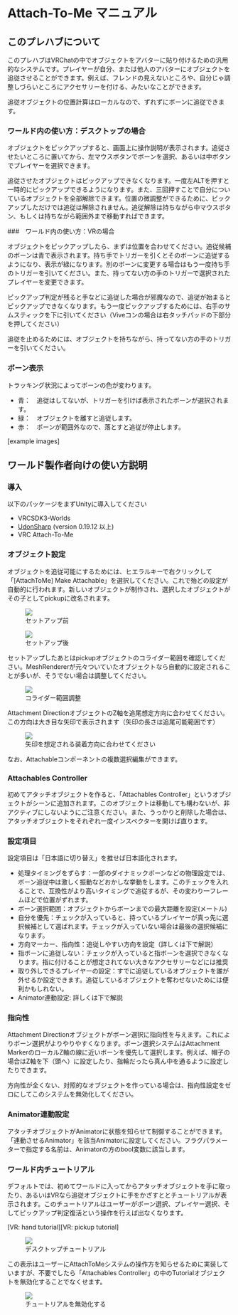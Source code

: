 # Attach-To-Me マニュアル

## このプレハブについて

このプレハブはVRChatの中でオブジェクトをアバターに貼り付けるための汎用的なシステムです。プレイヤーが自分、または他人のアバターにオブジェクトを追従させることができます。例えば、フレンドの見えないところや、自分じゃ調整しづらいところにアクセサリーを付ける、みたいなことができます。

追従オブジェクトの位置計算はローカルなので、ずれずにボーンに追従できます。

### ワールド内の使い方：デスクトップの場合

オブジェクトをピックアップすると、画面上に操作説明が表示されます。追従させたいところに置いてから、左マウスボタンでボーンを選択、あるいは中ボタンでプレイヤーを選択できます。

追従させたオブジェクトはピックアップできなくなります。一度左ALTを押すと一時的にピックアップできるようになります。また、三回押すことで自分についているオブジェクトを全部解除できます。位置の微調整ができるために、ピックアップしただけでは追従は解除されません。追従解除は持ちながら中マウスボタン、もしくは持ちながら範囲外まで移動すればできます。

###　ワールド内の使い方：VRの場合

オブジェクトをピックアップしたら、まずは位置を合わせてください。追従候補のボーンは青で表示されます。持ち手でトリガーを引くとそのボーンに追従するようになり、表示が緑になります。別のボーンに変更する場合はもう一度持ち手のトリガーを引いてください。また、持ってない方の手のトリガーで選択されたプレイヤーを変更できます。

ピックアップ判定が残ると手などに追従した場合が邪魔なので、追従が始まるとピックアップできなくなります。もう一度ピックアップするためには、右手のサムスティックを下に引いてください（Viveコンの場合は右タッチパッドの下部分を押してください）

追従を止めるためには、オブジェクトを持ちながら、持ってない方の手のトリガーを引いてください。

### ボーン表示

トラッキング状況によってボーンの色が変わります。

* 青：　追従はしてないが、トリガーを引けば表示されたボーンが選択されます。
* 緑：　オブジェクトを離すと追従します。
* 赤：　ボーンが範囲外なので、落とすと追従が停止します。

[example images]

## ワールド製作者向けの使い方説明

### 導入

以下のパッケージをまずUnityに導入してください

* VRCSDK3-Worlds
* [UdonSharp](https://github.com/MerlinVR/UdonSharp/releases) (version 0.19.12 以上)
* VRC Attach-To-Me

### オブジェクト設定

オブジェクトを追従可能にするためには、ヒエラルキーで右クリックして「[AttachToMe] Make Attachable」を選択してください。これで殆どの設定が自動的に行われます。新しいオブジェクトが制作され、選択したオブジェクトがその子としてpickupに改名されます。

<figure>
  <img src="../install guide - pre setup.png">
  <figcaption>セットアップ前</figcaption>
</figure><figure>
  <img src="../install guide - post setup.png">
  <figcaption>セットアップ後</figcaption>
</figure>

セットアップしたあとはpickupオブジェクトのコライダー範囲を確認してください。MeshRendererが元々ついていたオブジェクトなら自動的に設定されることが多いが、そうでない場合は調整してください。

<figure>
  <img src="../install guide - adjust collider.png">
  <figcaption>コライダー範囲調整</figcaption>
</figure>

Attachment DirectionオブジェクトのZ軸を追尾想定方向に合わせてください。この方向は大き目な矢印で表示されます（矢印の長さは追尾可能範囲です）

<figure>
  <img src="../install guide - directionality.png">
  <figcaption>矢印を想定される装着方向に合わせてください</figcaption>
</figure>

なお、Attachableコンポーネントの複数選択編集ができます。

### Attachables Controller

初めてアタッチオブジェクトを作ると、「Attachables Controller」というオブジェクトがシーンに追加されます。このオブジェクトは移動しても構わないが、非アクティブにしないようにご注意ください。また、うっかりと削除した場合は、アタッチオブジェクトをそれぞれ一度インスペクターを開けば直ります。

### 設定項目

設定項目は「日本語に切り替え」を推せば日本語化されます。

* 処理タイミングをずらす：一部のダイナミックボーンなどの物理設定では、ボーン追従中は激しく振動などおかしな挙動をします。このチェックを入れることで、互換性がより高いタイミングで追従するが、その変わり一フレームほどで位置がずれます。
* ボーン選択範囲：オブジェクトからボーンまでの最大距離を設定(メートル)
* 自分を優先：チェックが入っていると、持っているプレイヤーが真っ先に選択候補として選ばれます。チェックが入っていない場合は最後の選択候補になります。
* 方向マーカー、指向性：追従しやすい方向を設定（詳しくは下で解説）
* 指ボーンに追従しない：チェックが入っていると指ボーンを選択できなくなります。指に付けることが想定されてない大きなアクセサリーなどには推奨
* 取り外しできるプレイヤーの設定：すでに追従しているオブジェクトを誰が外せるか設定できます。追従しているオブジェクトを奪わせないためには便利かもしれない。
* Animator連動設定: 詳しくは下で解説

### 指向性

Attachment Directionオブジェクトがボーン選択に指向性を与えます。これによりボーン選択がよりやりやすくなります。ボーン選択システムはAttachment MarkerのローカルZ軸の線に近いボーンを優先して選択します。例えば、帽子の場合はZ軸を下（頭へ）に設定したり、指輪だったら真ん中を通るように設定したりできます。

方向性が全くない、対照的なオブジェクトを作っている場合は、指向性設定をゼロにしてこのシステムを無効化してください。

### Animator連動設定

アタッチオブジェクトがAnimatorに状態を知らせて制御することができます。「連動させるAnimator」を該当Animatorに設定してください。フラグパラメーターで指定する名前は、Animatorの方のbool変数に該当します。

### ワールド内チュートリアル

デフォルトでは、初めてワールドに入ってからアタッチオブジェクトを手に取ったり、あるいはVRなら追従オブジェクトに手をかざすととチュートリアルが表示されます。このチュートリアルはユーザーがボーン選択、プレイヤー選択、そしてピックアップ判定復活という操作を行えば出なくなります。

[VR: hand tutorial][VR: pickup tutorial]

<figure>
  <img src="../tutorial desktop.png">
  <figcaption>デスクトップチュートリアル</figcaption>
</figure>

この表示はユーザーにAttachToMeシステムの操作方を知らせるために実装していますが、不要でしたら「Attachables Controller」の中のTutorialオブジェクトを無効化することでなくせます。

 <figure>
  <img src="../tutorial off.png">
  <figcaption>チュートリアルを無効化する</figcaption>
</figure>
